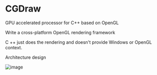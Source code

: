 # CGDraw

GPU accelerated processor for C++ based on OpenGL

Write a cross-platform OpenGL rendering framework


C ++ just does the rendering and doesn't provide Windows or OpenGL context.

Architecture design

![image](https://user-images.githubusercontent.com/15692322/125022605-a827a080-e0af-11eb-9375-fc8b338be0fb.png)
